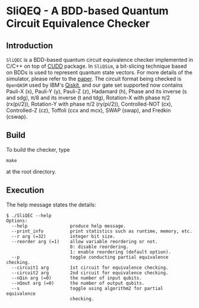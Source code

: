 # SliQEQ - A BDD-based Quantum Circuit Equivalence Checker

## Introduction
`SliQEC` is a BDD-based quantum circuit equivalence checker implemented in C/C++ on top of [CUDD](http://web.mit.edu/sage/export/tmp/y/usr/share/doc/polybori/cudd/cuddIntro.html) package. In `SliQSim`, a bit-slicing technique based on BDDs is used to represent quantum state vectors. For more details of the simulator, please refer to the [paper](https://arxiv.org/abs/2007.09304).
The circuit format being checked is `OpenQASM` used by IBM's [Qiskit](https://github.com/Qiskit/qiskit), and our gate set supported now contains Pauli-X (x), Pauli-Y (y), Pauli-Z (z), Hadamard (h), Phase and its inverse (s and sdg), π/8 and its inverse (t and tdg), Rotation-X with phase π/2 (rx(pi/2)), Rotation-Y with phase π/2 (ry(pi/2)), Controlled-NOT (cx), Controlled-Z (cz), Toffoli (ccx and mcx), SWAP (swap), and Fredkin (cswap).

## Build
To build the checker, type 
```commandline
make
```
at the root directory.

## Execution
The help message states the details:

```commandline
$ ./SliQEC --help
Options:
  --help                produce help message.
  --print_info          print statistics such as runtime, memory, etc.
  --r arg (=32)         integer bit size.
  --reorder arg (=1)    allow variable reordering or not.
                        0: disable reordering.
                        1: enable reordering (default option).
  --p                   toggle conducting partial equivalence checking.
  --circuit1 arg        1st circuit for equivalence checking.
  --circuit2 arg        2nd circuit for equivalence checking.
  --nQin arg (=0)       the number of input qubits.
  --nQout arg (=0)      the number of output qubits.
  --s                   toggle using algorithm2 for partial equivalence 
                        checking.
```
